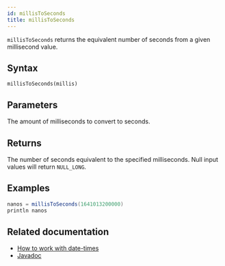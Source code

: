```yaml
---
id: millisToSeconds
title: millisToSeconds
---
```


`millisToSeconds` returns the equivalent number of seconds from a given millisecond value.

## Syntax

```
millisToSeconds(millis)
```

## Parameters

<ParamTable>
<Param name="millis" type="long">

The amount of milliseconds to convert to seconds.

</Param>
</ParamTable>

## Returns

The number of seconds equivalent to the specified milliseconds. Null input values will return `NULL_LONG`.

## Examples

```groovy order=null
nanos = millisToSeconds(1641013200000)
println nanos
```

## Related documentation

- [How to work with date-times](../../../how-to-guides/work-with-date-time.md)
- [Javadoc](<https://deephaven.io/core/javadoc/io/deephaven/time/DateTimeUtils.html#millisToSeconds(long)>)

